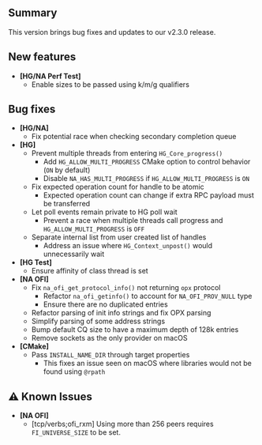 ## Summary

This version brings bug fixes and updates to our v2.3.0 release.

## New features

- __[HG/NA Perf Test]__
    - Enable sizes to be passed using k/m/g qualifiers

## Bug fixes

- __[HG/NA]__
    - Fix potential race when checking secondary completion queue
- __[HG]__
    - Prevent multiple threads from entering `HG_Core_progress()`
        - Add `HG_ALLOW_MULTI_PROGRESS` CMake option to control behavior (`ON` by default)
        - Disable `NA_HAS_MULTI_PROGRESS` if `HG_ALLOW_MULTI_PROGRESS` is `ON`
    - Fix expected operation count for handle to be atomic
        - Expected operation count can change if extra RPC payload must be transferred
    - Let poll events remain private to HG poll wait
        - Prevent a race when multiple threads call progress and `HG_ALLOW_MULTI_PROGRESS` is `OFF`
    - Separate internal list from user created list of handles
        - Address an issue where `HG_Context_unpost()` would unnecessarily wait
- __[HG Test]__
    - Ensure affinity of class thread is set
- __[NA OFI]__
    - Fix `na_ofi_get_protocol_info()` not returning `opx` protocol
        - Refactor `na_ofi_getinfo()` to account for `NA_OFI_PROV_NULL` type
        - Ensure there are no duplicated entries
    - Refactor parsing of init info strings and fix OPX parsing
    - Simplify parsing of some address strings
    - Bump default CQ size to have a maximum depth of 128k entries
    - Remove sockets as the only provider on macOS
- __[CMake]__
    - Pass `INSTALL_NAME_DIR` through target properties
        - This fixes an issue seen on macOS where libraries would not be found using `@rpath`

## :warning: Known Issues

- __[NA OFI]__
    - [tcp/verbs;ofi_rxm] Using more than 256 peers requires `FI_UNIVERSE_SIZE`
    to be set.
